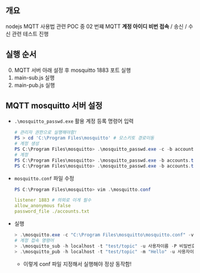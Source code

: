 ## 개요
nodejs MQTT 사용법 관련 POC 중 02 번쨰 
MQTT __계정 아이디 비번 접속__ / 송신 / 수신 관련 테스트 진행

## 실행 순서
0. MQTT 서버 아래 설정 후 mosquitto 1883 포트 실행
1. main-sub.js 실행
1. main-pub.js 실행


## MQTT mosquitto 서버 설정

- `.\mosquitto_passwd.exe` 활용 계정 등록 명령어 입력
    
    ```powershell
    # 관리자 권한으로 실행해야함!
    PS > cd 'C:\Program Files\mosquitto' # 모스키토 경로이동
    # 계정 생성
    PS C:\Program Files\mosquitto> .\mosquitto_passwd.exe -c -b accounts.txt slicequeue <PW> # -c 파일 생성, -b 배치모드로서 프롬프트에서 비번 따로 입력하는 형태가 아님
    # 계정  
    PS C:\Program Files\mosquitto> .\mosquitto_passwd.exe -b accounts.txt sq-m1 <PW> 
    PS C:\Program Files\mosquitto> .\mosquitto_passwd.exe -b accounts.txt sq-m2 <PW>
    ```
    
- `mosquitto.conf` 파일 수정
    
    ```powershell
    PS C:\Program Files\mosquitto> vim .\mosquitto.conf
    ```
    
    ```yaml
    listener 1883 # 의외로 이게 필수
    allow_anonymous false
    password_file ./accounts.txt
    ```
    
- 실행
    
    ```powershell
    > .\mosquitto.exe -c "C:\Program Files\mosquitto\mosquitto.conf" -v
    # 계정 접속 명령어
    > .\mosquitto_sub -h localhost -t "test/topic" -u 사용자이름 -P 비밀번호 # 구독
    > .\mosquitto_pub -h localhost -t "test/topic" -m "Hello" -u 사용자이름 -P 비밀번호 # 발행
    
    ```
    
    - 이렇게 conf 파일 지정해서 실행해야 정상 동작함!